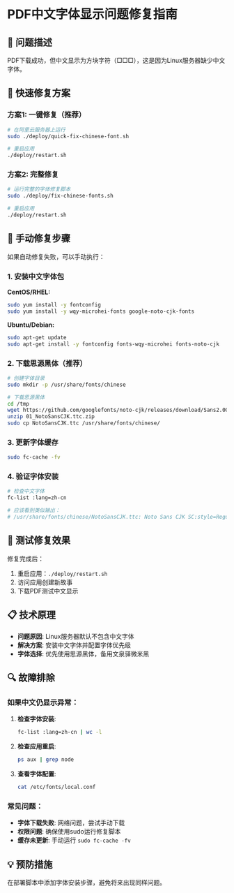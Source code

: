 # PDF中文字体显示问题修复指南

## 🚨 问题描述

PDF下载成功，但中文显示为方块字符（□□□），这是因为Linux服务器缺少中文字体。

## 🚀 快速修复方案

### 方案1: 一键修复（推荐）

```bash
# 在阿里云服务器上运行
sudo ./deploy/quick-fix-chinese-font.sh

# 重启应用
./deploy/restart.sh
```

### 方案2: 完整修复

```bash
# 运行完整的字体修复脚本
sudo ./deploy/fix-chinese-fonts.sh

# 重启应用
./deploy/restart.sh
```

## 🔧 手动修复步骤

如果自动修复失败，可以手动执行：

### 1. 安装中文字体包

**CentOS/RHEL:**
```bash
sudo yum install -y fontconfig
sudo yum install -y wqy-microhei-fonts google-noto-cjk-fonts
```

**Ubuntu/Debian:**
```bash
sudo apt-get update
sudo apt-get install -y fontconfig fonts-wqy-microhei fonts-noto-cjk
```

### 2. 下载思源黑体（推荐）

```bash
# 创建字体目录
sudo mkdir -p /usr/share/fonts/chinese

# 下载思源黑体
cd /tmp
wget https://github.com/googlefonts/noto-cjk/releases/download/Sans2.004/01_NotoSansCJK.ttc.zip
unzip 01_NotoSansCJK.ttc.zip
sudo cp NotoSansCJK.ttc /usr/share/fonts/chinese/
```

### 3. 更新字体缓存

```bash
sudo fc-cache -fv
```

### 4. 验证字体安装

```bash
# 检查中文字体
fc-list :lang=zh-cn

# 应该看到类似输出：
# /usr/share/fonts/chinese/NotoSansCJK.ttc: Noto Sans CJK SC:style=Regular
```

## 🧪 测试修复效果

修复完成后：

1. 重启应用：`./deploy/restart.sh`
2. 访问应用创建新故事
3. 下载PDF测试中文显示

## 📋 技术原理

- **问题原因**: Linux服务器默认不包含中文字体
- **解决方案**: 安装中文字体并配置字体优先级
- **字体选择**: 优先使用思源黑体，备用文泉驿微米黑

## 🔍 故障排除

### 如果中文仍显示异常：

1. **检查字体安装**:
   ```bash
   fc-list :lang=zh-cn | wc -l
   ```

2. **检查应用重启**:
   ```bash
   ps aux | grep node
   ```

3. **查看字体配置**:
   ```bash
   cat /etc/fonts/local.conf
   ```

### 常见问题：

- **字体下载失败**: 网络问题，尝试手动下载
- **权限问题**: 确保使用sudo运行修复脚本
- **缓存未更新**: 手动运行 `sudo fc-cache -fv`

## 💡 预防措施

在部署脚本中添加字体安装步骤，避免将来出现同样问题。